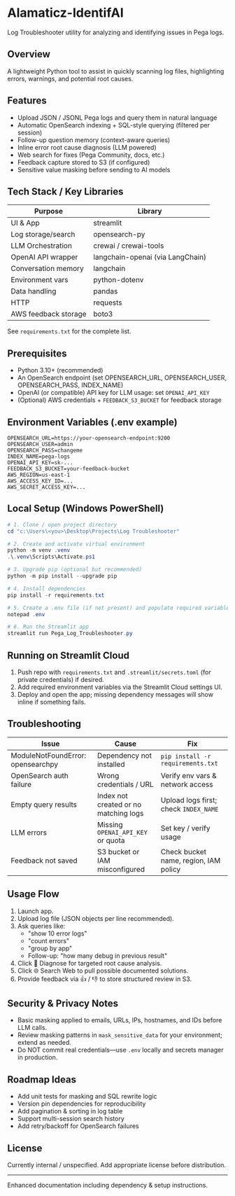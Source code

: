 # Alamaticz-IdentifAI

Log Troubleshooter utility for analyzing and identifying issues in Pega logs.

## Overview
A lightweight Python tool to assist in quickly scanning log files, highlighting errors, warnings, and potential root causes.

## Features
- Upload JSON / JSONL Pega logs and query them in natural language
- Automatic OpenSearch indexing + SQL-style querying (filtered per session)
- Follow-up question memory (context-aware queries)
- Inline error root cause diagnosis (LLM powered)
- Web search for fixes (Pega Community, docs, etc.)
- Feedback capture stored to S3 (if configured)
- Sensitive value masking before sending to AI models

## Tech Stack / Key Libraries
| Purpose | Library |
|---------|---------|
| UI & App | streamlit |
| Log storage/search | opensearch-py |
| LLM Orchestration | crewai / crewai-tools |
| OpenAI API wrapper | langchain-openai (via LangChain) |
| Conversation memory | langchain |
| Environment vars | python-dotenv |
| Data handling | pandas |
| HTTP | requests |
| AWS feedback storage | boto3 |

See `requirements.txt` for the complete list.

## Prerequisites
- Python 3.10+ (recommended)
- An OpenSearch endpoint (set OPENSEARCH_URL, OPENSEARCH_USER, OPENSEARCH_PASS, INDEX_NAME)
- OpenAI (or compatible) API key for LLM usage: set `OPENAI_API_KEY`
- (Optional) AWS credentials + `FEEDBACK_S3_BUCKET` for feedback storage

## Environment Variables (.env example)
```
OPENSEARCH_URL=https://your-opensearch-endpoint:9200
OPENSEARCH_USER=admin
OPENSEARCH_PASS=changeme
INDEX_NAME=pega-logs
OPENAI_API_KEY=sk-...
FEEDBACK_S3_BUCKET=your-feedback-bucket
AWS_REGION=us-east-1
AWS_ACCESS_KEY_ID=...
AWS_SECRET_ACCESS_KEY=...
```

## Local Setup (Windows PowerShell)
```powershell
# 1. Clone / open project directory
cd "c:\Users\<you>\Desktop\Projects\Log Troubleshooter"

# 2. Create and activate virtual environment
python -m venv .venv
.\.venv\Scripts\Activate.ps1

# 3. Upgrade pip (optional but recommended)
python -m pip install --upgrade pip

# 4. Install dependencies
pip install -r requirements.txt

# 5. Create a .env file (if not present) and populate required variables
notepad .env

# 6. Run the Streamlit app
streamlit run Pega_Log_Troubleshooter.py
```

## Running on Streamlit Cloud
1. Push repo with `requirements.txt` and `.streamlit/secrets.toml` (for private credentials) if desired.
2. Add required environment variables via the Streamlit Cloud settings UI.
3. Deploy and open the app; missing dependency messages will show inline if something fails.

## Troubleshooting
| Issue | Cause | Fix |
|-------|-------|-----|
| ModuleNotFoundError: opensearchpy | Dependency not installed | `pip install -r requirements.txt` |
| OpenSearch auth failure | Wrong credentials / URL | Verify env vars & network access |
| Empty query results | Index not created or no matching logs | Upload logs first; check `INDEX_NAME` |
| LLM errors | Missing `OPENAI_API_KEY` or quota | Set key / verify usage |
| Feedback not saved | S3 bucket or IAM misconfigured | Check bucket name, region, IAM policy |

## Usage Flow
1. Launch app.
2. Upload log file (JSON objects per line recommended).
3. Ask queries like:
	- "show 10 error logs"
	- "count errors"
	- "group by app"
	- Follow-up: "how many debug in previous result"
4. Click 🔧 Diagnose for targeted root cause analysis.
5. Click 🌐 Search Web to pull possible documented solutions.
6. Provide feedback via 👍 / 👎 to store structured review in S3.

## Security & Privacy Notes
- Basic masking applied to emails, URLs, IPs, hostnames, and IDs before LLM calls.
- Review masking patterns in `mask_sensitive_data` for your environment; extend as needed.
- Do NOT commit real credentials—use `.env` locally and secrets manager in production.

## Roadmap Ideas
- Add unit tests for masking and SQL rewrite logic
- Version pin dependencies for reproducibility
- Add pagination & sorting in log table
- Support multi-session search history
- Add retry/backoff for OpenSearch failures

## License
Currently internal / unspecified. Add appropriate license before distribution.

---
Enhanced documentation including dependency & setup instructions.
